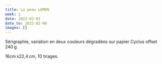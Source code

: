 ```yaml
---
title: La peau LEMON
week: 1
date: 2022-02-01
date_to: 2022-02-06
images: []
---
```

Sérigraphie, variation en deux couleurs dégradées sur papier Cyclus offset 240 g.

16cm x22,4 cm, 10 tirages.